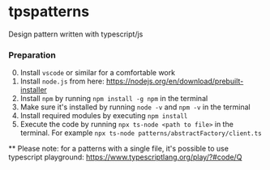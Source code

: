 # tpspatterns
Design pattern written with typescript/js


### Preparation
0. Install `vscode` or similar for a comfortable work
1. Install `node.js` from here: https://nodejs.org/en/download/prebuilt-installer
2. Install `npm` by running ``npm install -g npm`` in the terminal
3. Make sure it's installed by running `node -v` and `npm -v` in the terminal
4. Install required modules by executing `npm install`
5. Execute the code by running `npx ts-node <path to file>` in the terminal. For example `npx ts-node patterns/abstractFactory/client.ts`

** Please note: for a patterns with a single file, it's possible to use typescript playground: https://www.typescriptlang.org/play/?#code/Q